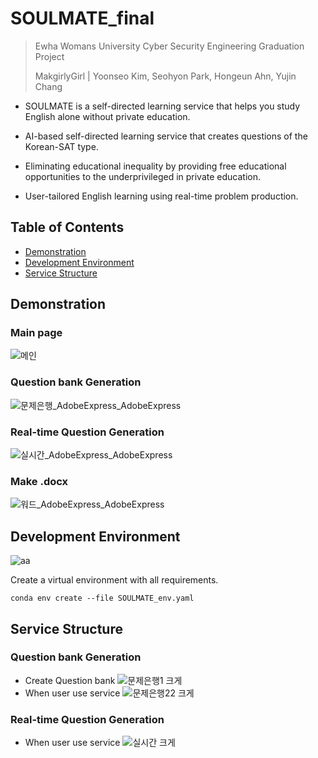 # SOULMATE_final

> Ewha Womans University Cyber Security Engineering Graduation Project
> 
> MakgirlyGirl | Yoonseo Kim, Seohyon Park, Hongeun Ahn, Yujin Chang

 - SOULMATE is a self-directed learning service that helps you study English alone without private education.
 - AI-based self-directed learning service that creates questions of the Korean-SAT type.
 
 - Eliminating educational inequality by providing free educational opportunities to the underprivileged in private education.
 - User-tailored English learning using real-time problem production.


## Table of Contents
- [Demonstration](#Demonstration)  
- [Development Environment](#Development-Environment)
- [Service Structure](#Service-Structure)

## Demonstration

### Main page
![메인](https://user-images.githubusercontent.com/65396560/208426845-02104347-6c8c-41b0-af2c-a79c32b379f3.GIF)

### Question bank Generation
![문제은행_AdobeExpress_AdobeExpress](https://user-images.githubusercontent.com/65396560/208432214-f3518a2d-0c26-4534-90cb-59d5a4616f5d.gif)

### Real-time Question Generation
![실시간_AdobeExpress_AdobeExpress](https://user-images.githubusercontent.com/65396560/208432218-016edcec-359e-49ae-8818-d9b779522420.gif)

### Make .docx
![워드_AdobeExpress_AdobeExpress](https://user-images.githubusercontent.com/65396560/208432202-336c2cb1-f8d3-4f5e-9999-4d0cf8513fea.gif)


## Development Environment
![aa](https://user-images.githubusercontent.com/65396560/208435599-85b44e93-47c2-4e74-a652-d31067bbea8e.png)

Create a virtual environment with all requirements.

```shell script
conda env create --file SOULMATE_env.yaml
```


## Service Structure

### Question bank Generation
- Create Question bank
 ![문제은행1 크게](https://user-images.githubusercontent.com/65396560/204124810-2b1168e1-df24-4b05-ade2-833c20952c8a.jpeg)
- When user use service
 ![문제은행22 크게](https://user-images.githubusercontent.com/65396560/204124819-0d7cb398-f4d0-4fee-9d67-aae817c3b7f4.jpeg)

### Real-time Question Generation
- When user use service
![실시간 크게](https://user-images.githubusercontent.com/65396560/204124826-9bc4a6be-7899-4417-abcf-5839de5fcac2.jpeg)




